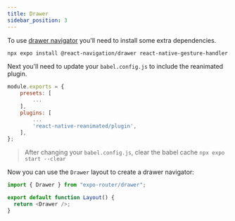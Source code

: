 ```yaml
---
title: Drawer
sidebar_position: 3
---
```


To use [drawer navigator](https://reactnavigation.org/docs/drawer-based-navigation) you'll need to install some extra dependencies.

```bash
npx expo install @react-navigation/drawer react-native-gesture-handler react-native-reanimated
```

Next you'll need to update your `babel.config.js` to include the reanimated plugin.

```js title=babel.config.js
module.exports = {
    presets: [
        ...
    ],
    plugins: [
        ...
        'react-native-reanimated/plugin',
    ],
};
```

> After changing your `babel.config.js`, clear the babel cache `npx expo start --clear`

Now you can use the `Drawer` layout to create a drawer navigator:

```js
import { Drawer } from "expo-router/drawer";

export default function Layout() {
  return <Drawer />;
}
```
